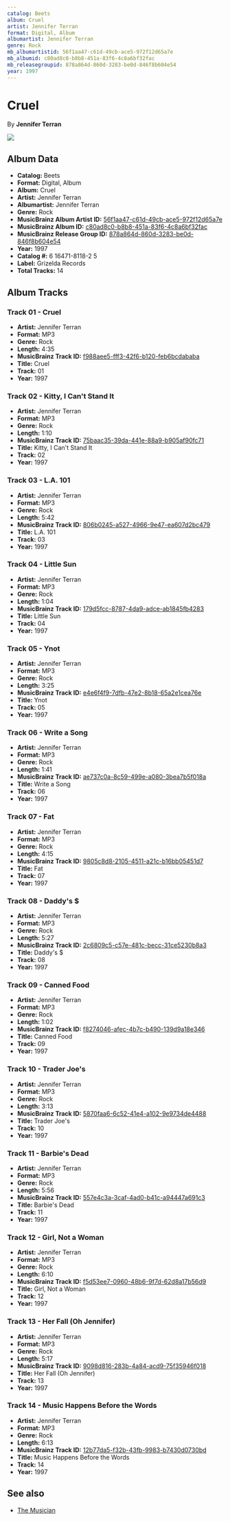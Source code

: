 ```yaml
---
catalog: Beets
album: Cruel
artist: Jennifer Terran
format: Digital, Album
albumartist: Jennifer Terran
genre: Rock
mb_albumartistid: 56f1aa47-c61d-49cb-ace5-972f12d65a7e
mb_albumid: c80ad8c0-b8b8-451a-83f6-4c8a6bf32fac
mb_releasegroupid: 878a864d-860d-3283-be0d-846f8b604e54
year: 1997
---
```


# Cruel

By **Jennifer Terran**

![](../../assets/beetscovers/Jennifer_Terran-Cruel.jpg)

## Album Data

- **Catalog:** Beets
- **Format:** Digital, Album
- **Album:** Cruel
- **Artist:** Jennifer Terran
- **Albumartist:** Jennifer Terran
- **Genre:** Rock
- **MusicBrainz Album Artist ID:** [56f1aa47-c61d-49cb-ace5-972f12d65a7e](https://musicbrainz.org/artist/56f1aa47-c61d-49cb-ace5-972f12d65a7e)
- **MusicBrainz Album ID:** [c80ad8c0-b8b8-451a-83f6-4c8a6bf32fac](https://musicbrainz.org/release/c80ad8c0-b8b8-451a-83f6-4c8a6bf32fac)
- **MusicBrainz Release Group ID:** [878a864d-860d-3283-be0d-846f8b604e54](https://musicbrainz.org/release-group/878a864d-860d-3283-be0d-846f8b604e54)
- **Year:** 1997
- **Catalog #:** 6 16471-8118-2 5
- **Label:** Grizelda Records
- **Total Tracks:** 14

## Album Tracks

### Track 01 - Cruel

- **Artist:** Jennifer Terran
- **Format:** MP3
- **Genre:** Rock
- **Length:** 4:35
- **MusicBrainz Track ID:** [f988aee5-fff3-42f6-b120-feb6bcdababa](https://musicbrainz.org/recording/f988aee5-fff3-42f6-b120-feb6bcdababa)
- **Title:** Cruel
- **Track:** 01
- **Year:** 1997

### Track 02 - Kitty, I Can't Stand It

- **Artist:** Jennifer Terran
- **Format:** MP3
- **Genre:** Rock
- **Length:** 1:10
- **MusicBrainz Track ID:** [75baac35-39da-441e-88a9-b905af90fc71](https://musicbrainz.org/recording/75baac35-39da-441e-88a9-b905af90fc71)
- **Title:** Kitty, I Can't Stand It
- **Track:** 02
- **Year:** 1997

### Track 03 - L.A. 101

- **Artist:** Jennifer Terran
- **Format:** MP3
- **Genre:** Rock
- **Length:** 5:42
- **MusicBrainz Track ID:** [806b0245-a527-4966-9e47-ea607d2bc479](https://musicbrainz.org/recording/806b0245-a527-4966-9e47-ea607d2bc479)
- **Title:** L.A. 101
- **Track:** 03
- **Year:** 1997

### Track 04 - Little Sun

- **Artist:** Jennifer Terran
- **Format:** MP3
- **Genre:** Rock
- **Length:** 1:04
- **MusicBrainz Track ID:** [179d5fcc-8787-4da9-adce-ab1845fb4283](https://musicbrainz.org/recording/179d5fcc-8787-4da9-adce-ab1845fb4283)
- **Title:** Little Sun
- **Track:** 04
- **Year:** 1997

### Track 05 - Ynot

- **Artist:** Jennifer Terran
- **Format:** MP3
- **Genre:** Rock
- **Length:** 3:25
- **MusicBrainz Track ID:** [e4e6f4f9-7dfb-47e2-8b18-65a2e1cea76e](https://musicbrainz.org/recording/e4e6f4f9-7dfb-47e2-8b18-65a2e1cea76e)
- **Title:** Ynot
- **Track:** 05
- **Year:** 1997

### Track 06 - Write a Song

- **Artist:** Jennifer Terran
- **Format:** MP3
- **Genre:** Rock
- **Length:** 1:41
- **MusicBrainz Track ID:** [ae737c0a-8c59-499e-a080-3bea7b5f018a](https://musicbrainz.org/recording/ae737c0a-8c59-499e-a080-3bea7b5f018a)
- **Title:** Write a Song
- **Track:** 06
- **Year:** 1997

### Track 07 - Fat

- **Artist:** Jennifer Terran
- **Format:** MP3
- **Genre:** Rock
- **Length:** 4:15
- **MusicBrainz Track ID:** [9805c8d8-2105-4511-a21c-b16bb05451d7](https://musicbrainz.org/recording/9805c8d8-2105-4511-a21c-b16bb05451d7)
- **Title:** Fat
- **Track:** 07
- **Year:** 1997

### Track 08 - Daddy's $

- **Artist:** Jennifer Terran
- **Format:** MP3
- **Genre:** Rock
- **Length:** 5:27
- **MusicBrainz Track ID:** [2c6809c5-c57e-481c-becc-31ce5230b8a3](https://musicbrainz.org/recording/2c6809c5-c57e-481c-becc-31ce5230b8a3)
- **Title:** Daddy's $
- **Track:** 08
- **Year:** 1997

### Track 09 - Canned Food

- **Artist:** Jennifer Terran
- **Format:** MP3
- **Genre:** Rock
- **Length:** 1:02
- **MusicBrainz Track ID:** [f8274046-afec-4b7c-b490-139d9a18e346](https://musicbrainz.org/recording/f8274046-afec-4b7c-b490-139d9a18e346)
- **Title:** Canned Food
- **Track:** 09
- **Year:** 1997

### Track 10 - Trader Joe's

- **Artist:** Jennifer Terran
- **Format:** MP3
- **Genre:** Rock
- **Length:** 3:13
- **MusicBrainz Track ID:** [5870faa6-6c52-41e4-a102-9e9734de4488](https://musicbrainz.org/recording/5870faa6-6c52-41e4-a102-9e9734de4488)
- **Title:** Trader Joe's
- **Track:** 10
- **Year:** 1997

### Track 11 - Barbie's Dead

- **Artist:** Jennifer Terran
- **Format:** MP3
- **Genre:** Rock
- **Length:** 5:56
- **MusicBrainz Track ID:** [557e4c3a-3caf-4ad0-b41c-a94447a691c3](https://musicbrainz.org/recording/557e4c3a-3caf-4ad0-b41c-a94447a691c3)
- **Title:** Barbie's Dead
- **Track:** 11
- **Year:** 1997

### Track 12 - Girl, Not a Woman

- **Artist:** Jennifer Terran
- **Format:** MP3
- **Genre:** Rock
- **Length:** 6:10
- **MusicBrainz Track ID:** [f5d53ee7-0960-48b6-9f7d-62d8a17b56d9](https://musicbrainz.org/recording/f5d53ee7-0960-48b6-9f7d-62d8a17b56d9)
- **Title:** Girl, Not a Woman
- **Track:** 12
- **Year:** 1997

### Track 13 - Her Fall (Oh Jennifer)

- **Artist:** Jennifer Terran
- **Format:** MP3
- **Genre:** Rock
- **Length:** 5:17
- **MusicBrainz Track ID:** [9098d816-283b-4a84-acd9-75f35946f018](https://musicbrainz.org/recording/9098d816-283b-4a84-acd9-75f35946f018)
- **Title:** Her Fall (Oh Jennifer)
- **Track:** 13
- **Year:** 1997

### Track 14 - Music Happens Before the Words

- **Artist:** Jennifer Terran
- **Format:** MP3
- **Genre:** Rock
- **Length:** 6:13
- **MusicBrainz Track ID:** [12b77da5-f32b-43fb-9983-b7430d0730bd](https://musicbrainz.org/recording/12b77da5-f32b-43fb-9983-b7430d0730bd)
- **Title:** Music Happens Before the Words
- **Track:** 14
- **Year:** 1997


## See also

- [The Musician](The_Musician.md)
